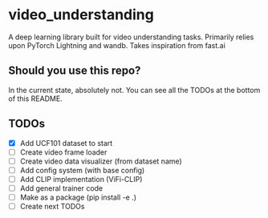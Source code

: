 # video_understanding
A deep learning library built for video understanding tasks.  Primarily relies upon PyTorch Lightning and wandb.  Takes inspiration from fast.ai 

## Should you use this repo?

In the current state, absolutely not.  You can see all the TODOs at the bottom of this README.

## TODOs
- [x] Add UCF101 dataset to start
- [ ] Create video frame loader
- [ ] Create video data visualizer (from dataset name)
- [ ] Add config system (with base config)
- [ ] Add CLIP implementation (ViFi-CLIP)
- [ ] Add general trainer code
- [ ] Make as a package (pip install -e .)
- [ ] Create next TODOs
